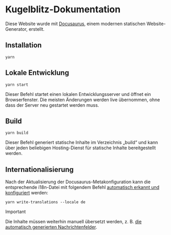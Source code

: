 Kugelblitz-Dokumentation
========================

Diese Website wurde mit [Docusaurus](https://docusaurus.io/), einem modernen statischen Website-Generator, erstellt.

Installation
------------

```console
yarn
```

Lokale Entwicklung
------------------

```console
yarn start
```

Dieser Befehl startet einen lokalen Entwicklungsserver und öffnet ein Browserfenster. Die meisten Änderungen werden live
übernommen, ohne dass der Server neu gestartet werden muss.

Build
-----

```console
yarn build
```

Dieser Befehl generiert statische Inhalte im Verzeichnis „build“ und kann über jeden beliebigen Hosting-Dienst für
statische Inhalte bereitgestellt werden.

Internationalisierung
--------------------

Nach der Aktualisierung der Docusaurus-Metakonfiguration kann die entsprechende i18n-Datei mit folgendem Befehl
[automatisch erkannt und konfiguriert](https://docusaurus.qubitpi.org/docs/i18n/tutorial#translate-plugin-data) werden:

```console
yarn write-translations --locale de
```

> [!IMPORTANT]
>
> Die Inhalte müssen weiterhin manuell übersetzt werden, z. B.
> [die automatisch generierten Nachrichtenfelder]((i18n/de/docusaurus-plugin-content-docs/current.json)).
